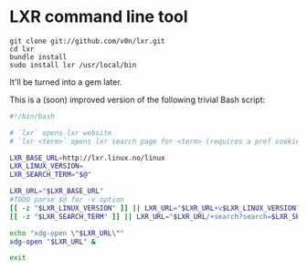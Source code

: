 # LXR command line tool

    git clone git://github.com/v0n/lxr.git
    cd lxr
    bundle install
    sudo install lxr /usr/local/bin

It'll be turned into a gem later.

This is a (soon) improved version of the following trivial Bash script:

```` bash
#!/bin/bash

# `lxr` opens lxr website
# `lxr <term>` opens lxr search page for <term> (requires a pref cookie)

LXR_BASE_URL=http://lxr.linux.no/linux
LXR_LINUX_VERSION=
LXR_SEARCH_TERM="$@"

LXR_URL="$LXR_BASE_URL"
#TODO parse $@ for -v option
[[ -z "$LXR_LINUX_VERSION" ]] || LXR_URL="$LXR_URL+v$LXR_LINUX_VERSION"
[[ -z "$LXR_SEARCH_TERM" ]] || LXR_URL="$LXR_URL/+search?search=$LXR_SEARCH_TERM"

echo "xdg-open \"$LXR_URL\""
xdg-open "$LXR_URL" &

exit
````
